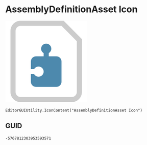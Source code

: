 # AssemblyDefinitionAsset Icon
![](/img/AssemblyDefinitionAsset%20Icon.png)

``` CSharp
EditorGUIUtility.IconContent("AssemblyDefinitionAsset Icon")
```
## GUID
```
-5767812303953593571
```
